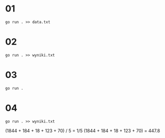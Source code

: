 # 01
```
go run . >> data.txt
```
# 02
```
go run . >> wyniki.txt
```
# 03
```
go run .
```
# 04
```
go run . >> wyniki.txt
```
(1844 + 184 + 18 + 123 + 70) / 5 = 1/5 (1844 + 184 + 18 + 123 + 70) = 447.8
